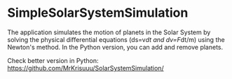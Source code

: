 # SimpleSolarSystemSimulation

The application simulates the motion of planets in the Solar System by solving the physical differential equations
(ds=v*dt and dv=F*dt/m) using the Newton's method. In the Python version, you can add and remove planets.

Check better version in Python:
https://github.com/MrKrisuuu/SolarSystemSimulation/
